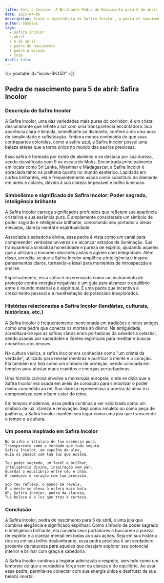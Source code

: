 ```yaml
---
title: Safira Incolor, A Brilhante Pedra de Nascimento para 5 de abril
date: 2025-04-05
description: Sinta a importância de Safira Incolor, a pedra de nascimento de 5 de abril que simboliza Poder sagrado, inteligência brilhante. Deixe que sua beleza e significado iluminem seu dia.
author: 365dias
tags:
  - safira incolor
  - abril
  - 5 de abril
  - pedra de nascimento
  - pedra preciosa
  - joia
draft: false
---
```


{{< youtube id="iuciw-RK450" >}}


## Pedra de nascimento para 5 de abril: Safira Incolor

### Descrição de Safira Incolor

A Safira Incolor, uma das variedades mais puras do coríndon, é um cristal deslumbrante que reflete a luz com uma transparência encantadora. Sua aparência clara e límpida, semelhante ao diamante, confere a ela uma aura de simplicidade e sofisticação. Embora menos conhecida do que suas contrapartes coloridas, como a safira azul, a Safira Incolor possui uma beleza etérea que a torna única no mundo das pedras preciosas.

Essa safira é formada por óxido de alumínio e se destaca por sua dureza, sendo classificada com 9 na escala de Mohs. Encontrada principalmente em locais como Sri Lanka, Myanmar e Madagascar, a Safira Incolor é apreciada tanto na joalheria quanto no mundo esotérico. Lapidada em cortes brilhantes, ela é frequentemente usada como substituto do diamante em anéis e colares, devido à sua clareza impecável e brilho luminoso.

### Simbolismo e significado de Safira Incolor: Poder sagrado, inteligência brilhante

A Safira Incolor carrega significados profundos que refletem sua aparência cristalina e sua essência pura. É amplamente considerada um símbolo de poder sagrado e inteligência brilhante, conectando seu portador a ideias elevadas, clareza mental e espiritualidade.

Associada à sabedoria divina, essa pedra é vista como um canal para compreender verdades universais e alcançar estados de iluminação. Sua transparência simboliza honestidade e pureza de espírito, ajudando aqueles que a utilizam a tomarem decisões justas e agirem com integridade. Além disso, acredita-se que a Safira Incolor amplifica a inteligência e inspira pensamentos claros, tornando-a ideal para momentos de introspecção e análise.

Espiritualmente, essa safira é reverenciada como um instrumento de proteção contra energias negativas e um guia para alcançar o equilíbrio entre o mundo material e o espiritual. É uma pedra que incentiva o crescimento pessoal e a manifestação de potenciais inexplorados.

### Histórias relacionadas a Safira Incolor (lendárias, culturais, históricas, etc.)

A Safira Incolor é frequentemente mencionada em tradições e mitos antigos como uma pedra que conecta os mortais ao divino. Na antiguidade, acreditava-se que as safiras claras eram portadoras da sabedoria celestial, sendo usadas por sacerdotes e líderes espirituais para meditar e buscar conselhos dos deuses.

Na cultura védica, a safira incolor era conhecida como "um cristal da verdade", utilizado para revelar mentiras e purificar a mente e o coração. Ela também era tida como um símbolo de proteção, sendo colocada em templos para afastar maus espíritos e energias perturbadoras.

Uma história curiosa envolve a monarquia europeia, onde se dizia que a Safira Incolor era usada em anéis de coroação para simbolizar o poder divino concedido ao rei. Sua clareza representava a pureza da alma e o compromisso com o bem-estar do reino.

Em tempos modernos, essa pedra continua a ser valorizada como um símbolo de luz, clareza e renovação. Seja como amuleto ou como peça de joalheria, a Safira Incolor mantém seu lugar como uma joia que transcende o tempo e a cultura.

### Um poema inspirado em Safira Incolor

```
No brilho cristalino de tua essência pura,  
Transparente como a verdade que tudo segura.  
Safira Incolor, um espelho da alma,  
Guia os passos com tua luz que acalma.  

Teu poder sagrado, um farol a brilhar,  
Inteligência divina, inspiração sem par.  
Guardas o equilíbrio entre céu e chão,  
E conduzes o coração com tua precisão.  

Sob teu reflexo, o mundo se revela,  
E a mente se eleva à esfera mais bela.  
Oh, Safira Incolor, pedra da clareza,  
Tua beleza é a luz que traz a certeza.  
```

### Conclusão

A Safira Incolor, pedra de nascimento para 5 de abril, é uma joia que combina elegância e significado espiritual. Como símbolo de poder sagrado e inteligência brilhante, ela convida seus portadores a buscarem a pureza de espírito e a clareza mental em todas as suas ações. Seja em sua história rica ou em seu brilho deslumbrante, essa pedra preciosa é um verdadeiro presente da natureza para aqueles que desejam explorar seu potencial interior e brilhar com graça e sabedoria.

A Safira Incolor continua a inspirar admiração e respeito, servindo como um lembrete de que a verdadeira força vem da clareza e do equilíbrio. Ao usar essa pedra, permita-se conectar com sua energia única e desfrutar de sua beleza imortal.